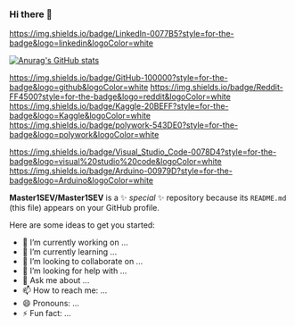 ### Hi there 👋

https://img.shields.io/badge/LinkedIn-0077B5?style=for-the-badge&logo=linkedin&logoColor=white

[![Anurag's GitHub stats](https://github-readme-stats.vercel.app/apiMaster1SEVanuraghazra)](https://github.com/anuraghazra/github-readme-stats)

https://img.shields.io/badge/GitHub-100000?style=for-the-badge&logo=github&logoColor=white
https://img.shields.io/badge/Reddit-FF4500?style=for-the-badge&logo=reddit&logoColor=white
https://img.shields.io/badge/Kaggle-20BEFF?style=for-the-badge&logo=Kaggle&logoColor=white
https://img.shields.io/badge/polywork-543DE0?style=for-the-badge&logo=polywork&logoColor=white

https://img.shields.io/badge/Visual_Studio_Code-0078D4?style=for-the-badge&logo=visual%20studio%20code&logoColor=white
https://img.shields.io/badge/Arduino-00979D?style=for-the-badge&logo=Arduino&logoColor=white


**Master1SEV/Master1SEV** is a ✨ _special_ ✨ repository because its `README.md` (this file) appears on your GitHub profile.

Here are some ideas to get you started:

- 🔭 I’m currently working on ...
- 🌱 I’m currently learning ...
- 👯 I’m looking to collaborate on ...
- 🤔 I’m looking for help with ...
- 💬 Ask me about ...
- 📫 How to reach me: ...
- 😄 Pronouns: ...
- ⚡ Fun fact: ...

